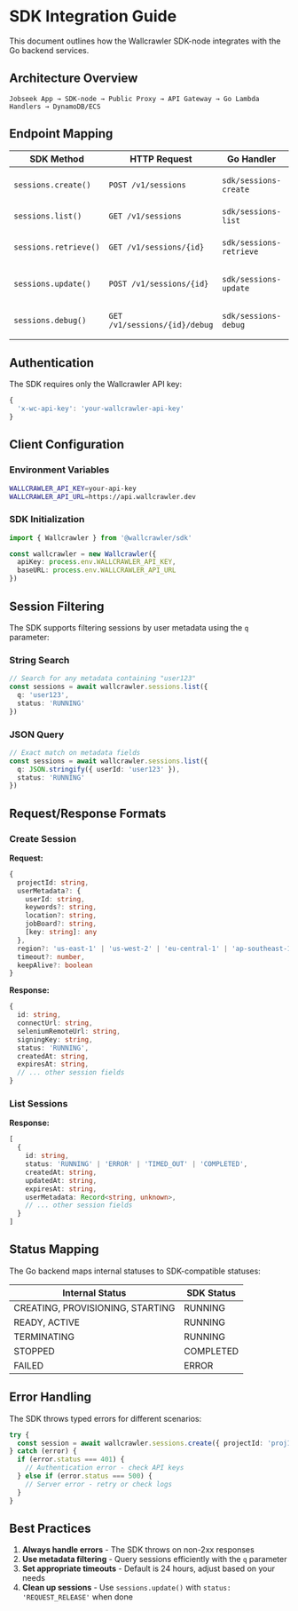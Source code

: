 # SDK Integration Guide

This document outlines how the Wallcrawler SDK-node integrates with the Go backend services.

## Architecture Overview

```
Jobseek App → SDK-node → Public Proxy → API Gateway → Go Lambda Handlers → DynamoDB/ECS
```

## Endpoint Mapping

| SDK Method | HTTP Request | Go Handler | Purpose |
|------------|--------------|------------|---------|
| `sessions.create()` | `POST /v1/sessions` | `sdk/sessions-create` | Create browser session |
| `sessions.list()` | `GET /v1/sessions` | `sdk/sessions-list` | List user sessions |
| `sessions.retrieve()` | `GET /v1/sessions/{id}` | `sdk/sessions-retrieve` | Get session details |
| `sessions.update()` | `POST /v1/sessions/{id}` | `sdk/sessions-update` | Update session status |
| `sessions.debug()` | `GET /v1/sessions/{id}/debug` | `sdk/sessions-debug` | Get debug URLs |

## Authentication

The SDK requires only the Wallcrawler API key:

```typescript
{
  'x-wc-api-key': 'your-wallcrawler-api-key'
}
```

## Client Configuration

### Environment Variables
```bash
WALLCRAWLER_API_KEY=your-api-key
WALLCRAWLER_API_URL=https://api.wallcrawler.dev
```

### SDK Initialization
```typescript
import { Wallcrawler } from '@wallcrawler/sdk'

const wallcrawler = new Wallcrawler({
  apiKey: process.env.WALLCRAWLER_API_KEY,
  baseURL: process.env.WALLCRAWLER_API_URL
})
```

## Session Filtering

The SDK supports filtering sessions by user metadata using the `q` parameter:

### String Search
```typescript
// Search for any metadata containing "user123"
const sessions = await wallcrawler.sessions.list({
  q: 'user123',
  status: 'RUNNING'
})
```

### JSON Query
```typescript
// Exact match on metadata fields
const sessions = await wallcrawler.sessions.list({
  q: JSON.stringify({ userId: 'user123' }),
  status: 'RUNNING'
})
```

## Request/Response Formats

### Create Session
**Request:**
```typescript
{
  projectId: string,
  userMetadata?: {
    userId: string,
    keywords?: string,
    location?: string,
    jobBoard?: string,
    [key: string]: any
  },
  region?: 'us-east-1' | 'us-west-2' | 'eu-central-1' | 'ap-southeast-1',
  timeout?: number,
  keepAlive?: boolean
}
```

**Response:**
```typescript
{
  id: string,
  connectUrl: string,
  seleniumRemoteUrl: string,
  signingKey: string,
  status: 'RUNNING',
  createdAt: string,
  expiresAt: string,
  // ... other session fields
}
```

### List Sessions
**Response:**
```typescript
[
  {
    id: string,
    status: 'RUNNING' | 'ERROR' | 'TIMED_OUT' | 'COMPLETED',
    createdAt: string,
    updatedAt: string,
    expiresAt: string,
    userMetadata: Record<string, unknown>,
    // ... other session fields
  }
]
```

## Status Mapping

The Go backend maps internal statuses to SDK-compatible statuses:

| Internal Status | SDK Status |
|----------------|------------|
| CREATING, PROVISIONING, STARTING | RUNNING |
| READY, ACTIVE | RUNNING |
| TERMINATING | RUNNING |
| STOPPED | COMPLETED |
| FAILED | ERROR |

## Error Handling

The SDK throws typed errors for different scenarios:

```typescript
try {
  const session = await wallcrawler.sessions.create({ projectId: 'proj123' })
} catch (error) {
  if (error.status === 401) {
    // Authentication error - check API keys
  } else if (error.status === 500) {
    // Server error - retry or check logs
  }
}
```

## Best Practices

1. **Always handle errors** - The SDK throws on non-2xx responses
2. **Use metadata filtering** - Query sessions efficiently with the `q` parameter
3. **Set appropriate timeouts** - Default is 24 hours, adjust based on your needs
4. **Clean up sessions** - Use `sessions.update()` with `status: 'REQUEST_RELEASE'` when done